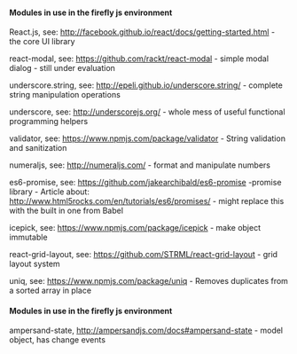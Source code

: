 

#### Modules in use in the firefly js environment

React.js, see:  http://facebook.github.io/react/docs/getting-started.html
         - the core UI library

react-modal, see: https://github.com/rackt/react-modal
         - simple modal dialog
         - still under evaluation

underscore.string, see: http://epeli.github.io/underscore.string/
         - complete string manipulation operations

underscore, see: http://underscorejs.org/
         - whole mess of useful functional programming helpers

validator, see: https://www.npmjs.com/package/validator
         - String validation and sanitization

numeraljs, see: http://numeraljs.com/
         - format and manipulate numbers

es6-promise, see: https://github.com/jakearchibald/es6-promise
         -promise library
         - Article about: http://www.html5rocks.com/en/tutorials/es6/promises/
         - might replace this with the built in one from Babel

icepick, see: https://www.npmjs.com/package/icepick
         - make object immutable

react-grid-layout, see: https://github.com/STRML/react-grid-layout
         - grid layout system

uniq, see: https://www.npmjs.com/package/uniq
         - Removes duplicates from a sorted array in place

#### Modules in use in the firefly js environment

ampersand-state, http://ampersandjs.com/docs#ampersand-state
         - model object, has change events
